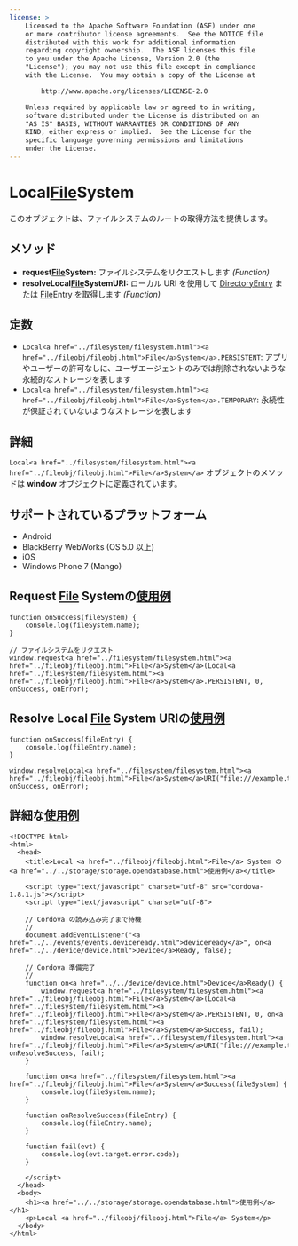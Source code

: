 ```yaml
---
license: >
    Licensed to the Apache Software Foundation (ASF) under one
    or more contributor license agreements.  See the NOTICE file
    distributed with this work for additional information
    regarding copyright ownership.  The ASF licenses this file
    to you under the Apache License, Version 2.0 (the
    "License"); you may not use this file except in compliance
    with the License.  You may obtain a copy of the License at

        http://www.apache.org/licenses/LICENSE-2.0

    Unless required by applicable law or agreed to in writing,
    software distributed under the License is distributed on an
    "AS IS" BASIS, WITHOUT WARRANTIES OR CONDITIONS OF ANY
    KIND, either express or implied.  See the License for the
    specific language governing permissions and limitations
    under the License.
---
```


Local<a href="../filesystem/filesystem.html"><a href="../fileobj/fileobj.html">File</a>System</a>
===============

このオブジェクトは、ファイルシステムのルートの取得方法を提供します。

メソッド
----------

- __request<a href="../filesystem/filesystem.html"><a href="../fileobj/fileobj.html">File</a>System</a>:__ ファイルシステムをリクエストします _(Function)_
- __resolveLocal<a href="../filesystem/filesystem.html"><a href="../fileobj/fileobj.html">File</a>System</a>URI:__ ローカル URI を使用して <a href="../directoryentry/directoryentry.html">DirectoryEntry</a> または <a href="../fileentry/fileentry.html"><a href="../fileobj/fileobj.html">File</a>Entry</a> を取得します _(Function)_

定数
---------

- `Local<a href="../filesystem/filesystem.html"><a href="../fileobj/fileobj.html">File</a>System</a>.PERSISTENT`: アプリやユーザーの許可なしに、ユーザエージェントのみでは削除されないような永続的なストレージを表します
- `Local<a href="../filesystem/filesystem.html"><a href="../fileobj/fileobj.html">File</a>System</a>.TEMPORARY`: 永続性が保証されていないようなストレージを表します

詳細
-------

`Local<a href="../filesystem/filesystem.html"><a href="../fileobj/fileobj.html">File</a>System</a>` オブジェクトのメソッドは __window__ オブジェクトに定義されています。

サポートされているプラットフォーム
-------------------

- Android
- BlackBerry WebWorks (OS 5.0 以上)
- iOS
- Windows Phone 7 (Mango)

Request <a href="../fileobj/fileobj.html">File</a> Systemの<a href="../../storage/storage.opendatabase.html">使用例</a>
---------------------------------

    function onSuccess(fileSystem) {
        console.log(fileSystem.name);
    }

    // ファイルシステムをリクエスト
    window.request<a href="../filesystem/filesystem.html"><a href="../fileobj/fileobj.html">File</a>System</a>(Local<a href="../filesystem/filesystem.html"><a href="../fileobj/fileobj.html">File</a>System</a>.PERSISTENT, 0, onSuccess, onError);

Resolve Local <a href="../fileobj/fileobj.html">File</a> System URIの<a href="../../storage/storage.opendatabase.html">使用例</a>
-------------------------------------------

    function onSuccess(fileEntry) {
        console.log(fileEntry.name);
    }

    window.resolveLocal<a href="../filesystem/filesystem.html"><a href="../fileobj/fileobj.html">File</a>System</a>URI("file:///example.txt", onSuccess, onError);

詳細な<a href="../../storage/storage.opendatabase.html">使用例</a>
------------


    <!DOCTYPE html>
    <html>
      <head>
        <title>Local <a href="../fileobj/fileobj.html">File</a> System の<a href="../../storage/storage.opendatabase.html">使用例</a></title>

        <script type="text/javascript" charset="utf-8" src="cordova-1.8.1.js"></script>
        <script type="text/javascript" charset="utf-8">

        // Cordova の読み込み完了まで待機
        //
        document.addEventListener("<a href="../../events/events.deviceready.html">deviceready</a>", on<a href="../../device/device.html">Device</a>Ready, false);

        // Cordova 準備完了
        //
        function on<a href="../../device/device.html">Device</a>Ready() {
            window.request<a href="../filesystem/filesystem.html"><a href="../fileobj/fileobj.html">File</a>System</a>(Local<a href="../filesystem/filesystem.html"><a href="../fileobj/fileobj.html">File</a>System</a>.PERSISTENT, 0, on<a href="../filesystem/filesystem.html"><a href="../fileobj/fileobj.html">File</a>System</a>Success, fail);
            window.resolveLocal<a href="../filesystem/filesystem.html"><a href="../fileobj/fileobj.html">File</a>System</a>URI("file:///example.txt", onResolveSuccess, fail);
        }

        function on<a href="../filesystem/filesystem.html"><a href="../fileobj/fileobj.html">File</a>System</a>Success(fileSystem) {
            console.log(fileSystem.name);
        }

        function onResolveSuccess(fileEntry) {
            console.log(fileEntry.name);
        }

        function fail(evt) {
            console.log(evt.target.error.code);
        }

        </script>
      </head>
      <body>
        <h1><a href="../../storage/storage.opendatabase.html">使用例</a></h1>
        <p>Local <a href="../fileobj/fileobj.html">File</a> System</p>
      </body>
    </html>
